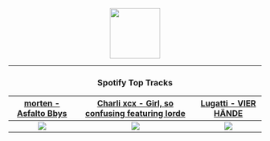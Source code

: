 <p align="center">
  <a href="https://www.tobiasmichael.de">
    <img src="https://tobiasmichael.de/assets/logo.gif" width="100" height="100"/>
  </a>
</p>

---

<h3 align="center">Spotify Top Tracks</h3>

[morten - Asfalto Bbys](https://open.spotify.com/track/72rH7RhomC4EHJ3rg675d2)|[Charli xcx - Girl, so confusing featuring lorde](https://open.spotify.com/track/7srqyRb5plksW5k65itXDB)|[Lugatti - VIER HÄNDE](https://open.spotify.com/track/3VvJRG9j9SMwDUnjSeU1ti)
:---:|:----:|:----:
<img src="https://i.scdn.co/image/ab67616d00001e020c75a5656a3d4bc071ee8ea9"/>|<img src="https://i.scdn.co/image/ab67616d00001e0255a1e72ba425c60a02a9bb47"/>|<img src="https://i.scdn.co/image/ab67616d00001e026c7251feda5d801343c5844a"/>